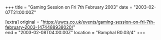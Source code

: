 +++
title = "Gaming Session on Fri 7th February 2003"
date = "2003-02-07T21:00:00Z"

[extra]
original = "https://uwcs.co.uk/events/gaming-session-on-fri-7th-february-2003-1474488938020/"    
end = "2003-02-08T04:00:00Z"
location = "Ramphal R0.03/4"
+++



